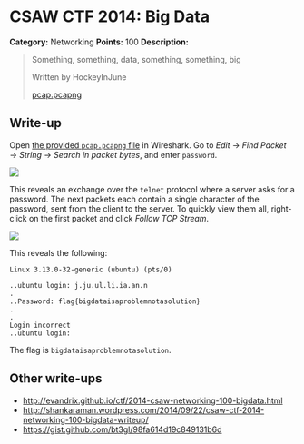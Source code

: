 # CSAW CTF 2014: Big Data

**Category:** Networking
**Points:** 100
**Description:**

> Something, something, data, something, something, big
>
> Written by HockeyInJune
>
> [pcap.pcapng](pcap.pcapng)

## Write-up

Open [the provided `pcap.pcapng` file](pcap.pcapng) in Wireshark. Go to _Edit_ → _Find Packet_ → _String_ → _Search in packet bytes_, and enter `password`.

![](search.png)

This reveals an exchange over the `telnet` protocol where a server asks for a password. The next packets each contain a single character of the password, sent from the client to the server. To quickly view them all, right-click on the first packet and click _Follow TCP Stream_.

![](tcp-stream.png)

This reveals the following:

```
Linux 3.13.0-32-generic (ubuntu) (pts/0)

..ubuntu login: j.ju.ul.li.ia.an.n
.
..Password: flag{bigdataisaproblemnotasolution}
.
.
Login incorrect
..ubuntu login:
```

The flag is `bigdataisaproblemnotasolution`.

## Other write-ups

* <http://evandrix.github.io/ctf/2014-csaw-networking-100-bigdata.html>
* <http://shankaraman.wordpress.com/2014/09/22/csaw-ctf-2014-networking-100-bigdata-writeup/>
* <https://gist.github.com/bt3gl/98fa614d19c849131b6d>
